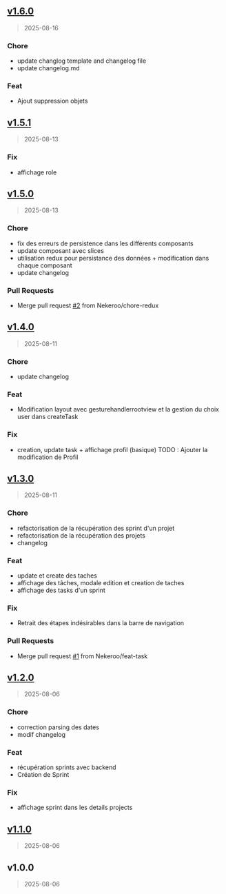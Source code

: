 
<a name="v1.6.0"></a>
## [v1.6.0](https://github.com/Nekeroo/SprintifyAppMobile/compare/v1.5.1...v1.6.0)

> 2025-08-16

### Chore

* update changlog template and changelog file
* update changelog.md

### Feat

* Ajout suppression objets


<a name="v1.5.1"></a>
## [v1.5.1](https://github.com/Nekeroo/SprintifyAppMobile/compare/v1.5.0...v1.5.1)

> 2025-08-13

### Fix

* affichage role


<a name="v1.5.0"></a>
## [v1.5.0](https://github.com/Nekeroo/SprintifyAppMobile/compare/v1.4.0...v1.5.0)

> 2025-08-13

### Chore

* fix des erreurs de persistence dans les différents composants
* update composant avec slices
* utilisation redux pour persistance des données + modification dans chaque composant
* update changelog

### Pull Requests

* Merge pull request [#2](https://github.com/Nekeroo/SprintifyAppMobile/issues/2) from Nekeroo/chore-redux


<a name="v1.4.0"></a>
## [v1.4.0](https://github.com/Nekeroo/SprintifyAppMobile/compare/v1.3.0...v1.4.0)

> 2025-08-11

### Chore

* update changelog

### Feat

* Modification layout avec gesturehandlerrootview et la gestion du choix user dans createTask

### Fix

* creation, update task + affichage profil (basique) TODO : Ajouter la modification de Profil


<a name="v1.3.0"></a>
## [v1.3.0](https://github.com/Nekeroo/SprintifyAppMobile/compare/v1.2.0...v1.3.0)

> 2025-08-11

### Chore

* refactorisation de la récupération des sprint d'un projet
* refactorisation de la récupération des projets
* changelog

### Feat

* update et create des taches
* affichage des tâches, modale edition et creation de taches
* affichage des tasks d'un sprint

### Fix

* Retrait des étapes indésirables dans la barre de navigation

### Pull Requests

* Merge pull request [#1](https://github.com/Nekeroo/SprintifyAppMobile/issues/1) from Nekeroo/feat-task


<a name="v1.2.0"></a>
## [v1.2.0](https://github.com/Nekeroo/SprintifyAppMobile/compare/v1.1.0...v1.2.0)

> 2025-08-06

### Chore

* correction parsing des dates
* modif changelog

### Feat

* récupération sprints avec backend
* Création de Sprint

### Fix

* affichage sprint dans les details projects


<a name="v1.1.0"></a>
## [v1.1.0](https://github.com/Nekeroo/SprintifyAppMobile/compare/v1.0.0...v1.1.0)

> 2025-08-06


<a name="v1.0.0"></a>
## v1.0.0

> 2025-08-06

